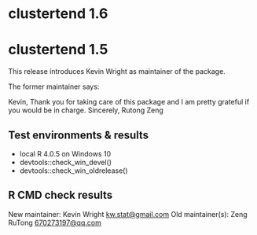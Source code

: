 # clustertend 1.6

# clustertend 1.5

This release introduces Kevin Wright as maintainer of the package.

The former maintainer says:

Kevin, Thank you for taking care of this package and I am pretty grateful if you would be in charge. Sincerely, Rutong Zeng

## Test environments & results

* local R 4.0.5 on Windows 10
* devtools::check_win_devel()
* devtools::check_win_oldrelease()

## R CMD check results

New maintainer:
  Kevin Wright <kw.stat@gmail.com>
Old maintainer(s):
  Zeng RuTong <670273197@qq.com>
 
